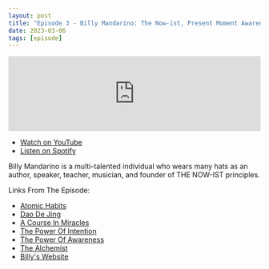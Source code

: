 ```yaml
---
layout: post
title: "Episode 3 - Billy Mandarino: The Now-ist, Present Moment Awareness, Spirituality"
date: 2023-03-06
tags: [episode]
---
```


<iframe src="https://player.rss.com/jimmyneville/853764" style="width: 100%" title="The Jimmy Neville Podcast" frameborder="0" allow="accelerometer; autoplay; clipboard-write; encrypted-media; gyroscope; picture-in-picture" allowfullscreen><a href="https://rss.com/podcasts/jimmyneville/853764/">#3 - Billy Mandarino: The Now-ist, Present Moment Awareness, Spirituality | RSS.com</a></iframe>

- [Watch on YouTube](https://www.youtube.com/watch?v=JzPRLrFITds)
- [Listen on Spotify](https://open.spotify.com/episode/0DAhjeCWy69iixjeP1mipQ)

Billy Mandarino is a multi-talented individual who wears many hats as an author, speaker, teacher, musician, and founder of THE NOW-IST principles.

Links From The Episode:

- [Atomic Habits](https://jamesclear.com/atomic-habits)
- [Dao De Jing](https://www.amazon.com/Dao-Jing-Book-Way-Laozi/dp/0520242211)
- [A Course In Miracles](https://acim.org/)
- [The Power Of Intention](https://www.amazon.com/Power-Intention-Dr-Wayne-Dyer/dp/1401902162)
- [The Power Of Awareness](https://www.amazon.com/Power-Awareness-Neville-Goddard/dp/1603865047)
- [The Alchemist](https://www.amazon.com/Alchemist-Paulo-Coelho/dp/0061122416)
- [Billy's Website](https://www.billymandarino.com/)
